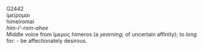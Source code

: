 <body>
  <p>G2442<br>  ἱμείρομαι  <br> himeiromai  <br><i>him-i‘-rom-ahee </i><br>Middle voice from   ἵμερος    himeros   (a <i>yearning</i>; of uncertain affinity); to <i>long</i> for: - be affectionately desirous.<br></p>
 </body>